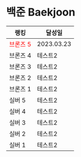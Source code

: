 # 백준 Baekjoon

|랭킹|달성일|
|------|---|
|<span style="color:red">브론즈 5</span>|2023.03.23|
|브론즈 4|테스트2|
|브론즈 3|테스트2|
|브론즈 2|테스트2|
|브론즈 1|테스트2|
|실버 5|테스트2|
|실버 4|테스트2|
|실버 3|테스트2|
|실버 2|테스트2|
|실버 1|테스트2|
